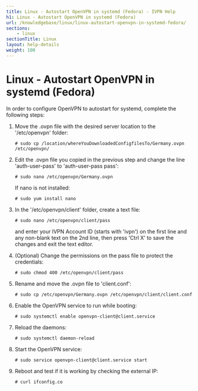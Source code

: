```yaml
---
title: Linux - Autostart OpenVPN in systemd (Fedora) - IVPN Help
h1: Linux - Autostart OpenVPN in systemd (Fedora)
url: /knowledgebase/linux/linux-autostart-openvpn-in-systemd-fedora/
sections:
    - linux
sectionTitle: Linux
layout: help-details
weight: 100
---
```

# Linux - Autostart OpenVPN in systemd (Fedora)

In order to configure OpenVPN to autostart for systemd, complete the following steps:

1.  Move the .ovpn file with the desired server location to the '/etc/openvpn' folder:

    ```
    # sudo cp /location/whereYouDownloadedConfigfilesTo/Germany.ovpn /etc/openvpn/
    ```

2.  Edit the .ovpn file you copied in the previous step and change the line 'auth-user-pass' to 'auth-user-pass pass':

    ```
    # sudo nano /etc/openvpn/Germany.ovpn
    ```

    If nano is not installed:

    ```
    # sudo yum install nano
    ```

3.  In the '/etc/openvpn/client' folder, create a text file:

    ```
    # sudo nano /etc/openvpn/client/pass
    ```

    and enter your  IVPN Account ID (starts with 'ivpn') on the first line and any non-blank text on the 2nd line, then press 'Ctrl X' to save the changes and exit the text editor.

4.  (Optional) Change the permissions on the pass file to protect the credentials:

    ```
    # sudo chmod 400 /etc/openvpn/client/pass
    ```

5.  Rename and move the .ovpn file to 'client.conf':

    ```
    # sudo cp /etc/openvpn/Germany.ovpn /etc/openvpn/client/client.conf
    ```

6.  Enable the OpenVPN service to run while booting:

    ```
    # sudo systemctl enable openvpn-client@client.service
    ```

7.  Reload the daemons:

    ```
    # sudo systemctl daemon-reload
    ```

8.  Start the OpenVPN service:

    ```
    # sudo service openvpn-client@client.service start
    ```

9.  Reboot and test if it is working by checking the external IP:

    ```
    # curl ifconfig.co
    ```

